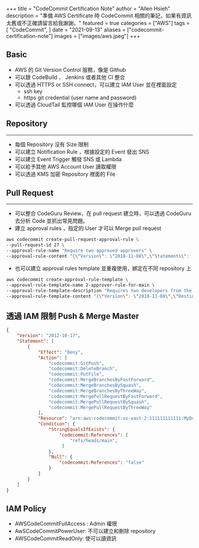 +++
title = "CodeCommit Certification Note"
author = "Allen Hsieh"
description = "準備 AWS Certificate 時 CodeCommit 相關的筆記，如果有資訊太舊或不正確請留言給我謝謝。"
featured = true
categories = ["AWS"]
tags = [
    "CodeCommit",
]
date = "2021-09-13"
aliases = ["codecommit-certification-note"]
images = ["images/aws.jpeg"]
+++

## Basic 
- AWS 的 Git Version Control 服務，像是 Github
- 可以跟 CodeBuild 、 Jenkins 或者其他 CI 整合
- 可以透過 HTTPS or SSH connect，可以建立 IAM User 並在裡面設定 
	- ssh key 
	- https git credential (user name and password)  
- 可以透過 CloudTail 監控哪個 IAM User 在操作什麼


## Repository
---
- 每個 Repository 沒有 Size 限制
- 可以建立 Notification Rule ，根據設定的 Event 發出 SNS 
- 可以建立 Event Trigger 觸發 SNS 或 Lambda 
- 可以給予其他 AWS Account User 讀取權限
- 可以透過 KMS 加密 Repository 裡面的 File
	
## Pull Request 
---
- 可以整合 CodeGuru Review，在 pull request 建立時，可以透過 CodeGuru 去分析 Code 並抓出常見問題。  
- 建立  approval rules ，指定的 User 才可以 Merge pull request
```BASH
aws codecommit create-pull-request-approval-rule \
--pull-request-id 27 \
--approval-rule-name "Require two approved approvers" \
--approval-rule-content "{\"Version\": \"2018-11-08\",\"Statements\": [{\"Type\": \"Approvers\",\"NumberOfApprovalsNeeded\": 2,\"ApprovalPoolMembers\": [\"CodeCommitApprovers:123456789012:Nikhil_Jayashankar\", \"arn:aws:sts::123456789012:assumed-role/CodeCommitReview/*\"]}]}"
```
- 也可以建立 approval rules template 並重複使用，綁定在不同 repository 上
```BASH
aws codecommit create-approval-rule-template \
--approval-rule-template-name 2-approver-rule-for-main \
--approval-rule-template-description "Requires two developers from the team to approve the pull request if the destination branch is main" \
--approval-rule-template-content "{\"Version\": \"2018-11-08\",\"DestinationReferences\": [\"refs/heads/main\"],\"Statements\": [{\"Type\": \"Approvers\",\"NumberOfApprovalsNeeded\": 2,\"ApprovalPoolMembers\": [\"arn:aws:sts::123456789012:assumed-role/CodeCommitReview/*\"]}]}"
```

## 透過 IAM 限制 Push & Merge Master

```JSON
{
    "Version": "2012-10-17",
    "Statement": [
        {
            "Effect": "Deny",
            "Action": [
                "codecommit:GitPush",
                "codecommit:DeleteBranch",
                "codecommit:PutFile",
                "codecommit:MergeBranchesByFastForward",
                "codecommit:MergeBranchesBySquash",
                "codecommit:MergeBranchesByThreeWay",
                "codecommit:MergePullRequestByFastForward",
                "codecommit:MergePullRequestBySquash",
                "codecommit:MergePullRequestByThreeWay"
            ],
            "Resource": "arn:aws:codecommit:us-east-2:111111111111:MyDemoRepo",
            "Condition": {
                "StringEqualsIfExists": {
                    "codecommit:References": [
                        "refs/heads/main", 
                     ]
                },
                "Null": {
                    "codecommit:References": "false"
                }
            }
        }
    ]
}
```

## IAM Policy
- AWSCodeCommitFullAccess : Admin 權限
- AwSCodeCommitPowerUser: 不可以建立和刪除 repository 
- AWSCodeCommitReadOnly: 使可以讀資訊